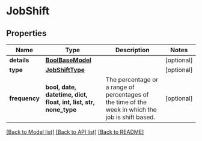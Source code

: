 # JobShift


## Properties
Name | Type | Description | Notes
------------ | ------------- | ------------- | -------------
**details** | [**BoolBaseModel**](BoolBaseModel.md) |  | [optional] 
**type** | [**JobShiftType**](JobShiftType.md) |  | [optional] 
**frequency** | **bool, date, datetime, dict, float, int, list, str, none_type** | The percentage or a range of percentages of the time of the week in which the job is shift based. | [optional] 

[[Back to Model list]](../README.md#documentation-for-models) [[Back to API list]](../README.md#documentation-for-api-endpoints) [[Back to README]](../README.md)


